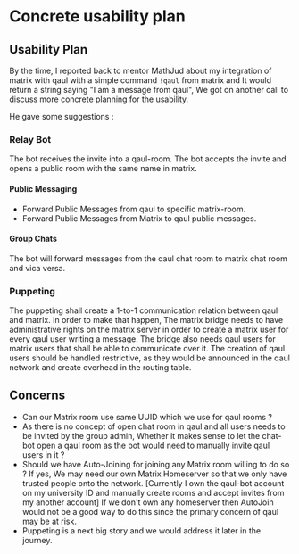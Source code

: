 # Concrete  usability plan

## Usability Plan

By the time, I reported back to mentor MathJud about my integration of matrix with qaul with a simple command `!qaul` from matrix and It would return a string saying "I am a message from qaul", We got on another call to discuss more concrete planning for the usability. 

He gave some suggestions :
### Relay Bot

The bot receives the invite into a qaul-room.
The bot accepts the invite and opens a public room with the same name in matrix.

#### Public Messaging
- Forward Public Messages from qaul to specific matrix-room.
- Forward Public Messages from Matrix to qaul public messages.

#### Group Chats
The bot will forward messages from the qaul chat room to matrix chat room and vica versa.

### Puppeting
The puppeting shall create a 1-to-1 communication relation between qaul and matrix. In order to make that happen, The matrix bridge needs to have administrative rights on the matrix server in order to create a matrix user for every qaul user writing a message. The bridge also needs qaul users for matrix users that shall be able to communicate over it. The creation of qaul users should be handled restrictive, as they would be announced in the qaul network and create overhead in the routing table.

## Concerns

- Can our Matrix room use same UUID which we use for qaul rooms ?
- As there is no concept of open chat room in qaul and all users needs to be invited by the group admin, Whether it makes sense to let the chat-bot open a qaul room as the bot would need to manually invite qaul users in it ?
- Should we have Auto-Joining for joining any Matrix room willing to do so ? If yes, We may need our own Matrix Homeserver so that we only have trusted people onto the network. [Currently I own the qaul-bot account on my university ID and manually create rooms and accept invites from my another account] If we don't own any homeserver then AutoJoin would not be a good way to do this since the primary concern of qaul may be at risk.
- Puppeting is a next big story and we would address it later in the journey.
